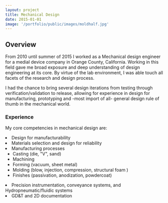 ```yaml
---
layout: project
title: Mechanical Design
date: 2015-01-01
image: '/portfolio/public/images/moldhalf.jpg'
---
```


## Overview
From 2010 until summer of 2015 I worked as a Mechanical design engineer for a medial device company in Orange County, California. Working in this field gave me broad exposure and deep understanding of design engineering at its core. By virtue of the lab environment, I was able touch all facets of the research and design process. 

I had the chance to bring several design iterations from testing through verification/validation to release, allowing for experience in design for manufacturing, prototyping and -most import of all- general design rule of thumb in the mechanical world.

### Experience
My core competencies in mechanical design are:
<body>
    <li>Design for manufacturability</li>
    <li>Materials selection and design for reliability </li>
    <li>Manufacturing processes
    <ul>
    <li>Casting (die, "V", sand)</li>
    <li>Machining</li>
    <li>Forming (vacuum, sheet metal)</li>
    <li>Molding (blow, injection, compression, structural foam ) </li>
    <li> Finishes (passivation, anodization, powdercoat)</li>
    </ul>
    </li>
    <li>Precision instrumentation, conveyance systems, and Hydropneumatic/fluidic systems</li>
    <li> GD&T and 2D documentation</li>
</body>

